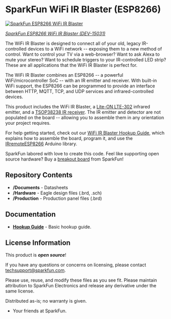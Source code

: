 SparkFun WiFi IR Blaster (ESP8266)
========================================

[![SparkFun ESP8266 WiFi IR Blaster](https://cdn.sparkfun.com/assets/parts/1/3/3/5/8/15031-SparkFun_WiFi_IR_Blaster__ESP8266_-01.jpg)](https://www.sparkfun.com/products/15031)

[*SparkFun ESP8266 WiFi IR Blaster (DEV-15031)*](https://www.sparkfun.com/products/15031)

The WiFi IR Blaster is designed to connect all of your old, legacy IR-controlled devices to a WiFi network -- exposing them to a new method of control. Want to control your TV via a web-browser? Want to ask Alexa to mute your stereo? Want to schedule triggers to your IR-controlled LED strip? These are all applications that the WiFi IR Blaster is perfect for.

The WiFi IR Blaster combines an ESP8266 -- a powerful WiFi/microcontroller SoC -- with an IR emitter and receiver. With built-in WiFi support, the ESP8266 can be programmed to provide an interface between HTTP, MQTT, TCP, and UDP services and infrared-controlled devices.

This product includes the WiFi IR Blaster, a [Lite-ON LTE-302](https://www.sparkfun.com/datasheets/Components/LTE-302.pdf) infrared emitter, and a [TSOP38238 IR receiver](https://www.sparkfun.com/products/10266). The IR emitter and detector are not populated on the board -- allowing you to assemble them in any orientation your project requires.

For help getting started, check out our [WiFi IR Blaster Hookup Guide](https://learn.sparkfun.com/tutorials/wifi-ir-blaster-hookup-guide), which explains how to assemble the board, program it, and use the [IRremoteESP8266](https://github.com/markszabo/IRremoteESP8266) Arduino library.

SparkFun labored with love to create this code. Feel like supporting open source hardware? 
Buy a [breakout board](https://www.sparkfun.com/products/15000) from SparkFun!

Repository Contents
-------------------

* **/Documents** - Datasheets
* **/Hardware** - Eagle design files (.brd, .sch)
* **/Production** - Production panel files (.brd)

Documentation
--------------

* **[Hookup Guide](https://learn.sparkfun.com/tutorials/sparkfun-wifi-ir-blaster-hookup-guide)** - Basic hookup guide.

License Information
-------------------

This product is _**open source**_! 

If you have any questions or concerns on licensing, please contact techsupport@sparkfun.com.

Please use, reuse, and modify these files as you see fit. Please maintain attribution to SparkFun Electronics and release any derivative under the same license.

Distributed as-is; no warranty is given.

- Your friends at SparkFun.
